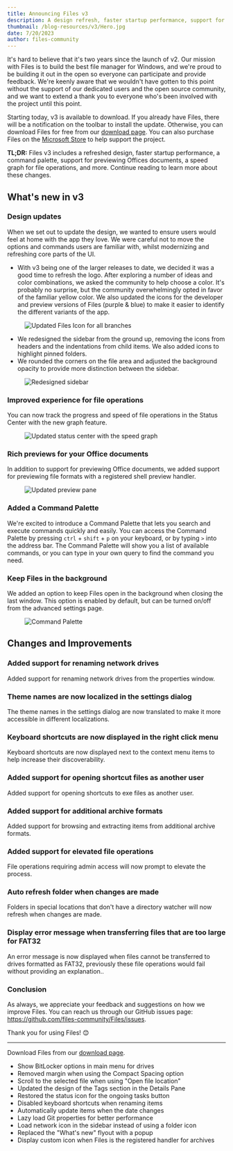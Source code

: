 ```yaml
---
title: Announcing Files v3
description: A design refresh, faster startup performance, support for previewing Office documents, & and speed graph for file operations.
thumbnail: /blog-resources/v3/Hero.jpg
date: 7/20/2023
author: files-community
---
```


It's hard to believe that it's two years since the launch of v2. Our mission with Files is to build the best file manager for Windows, and we're proud to be building it out in the open so everyone can participate and provide feedback. We're keenly aware that we wouldn't have gotten to this point without the support of our dedicated users and the open source community, and we want to extend a thank you to everyone who's been involved with the project until this point.

Starting today, v3 is available to download. If you already have Files, there will be a notification on the toolbar to install the update. Otherwise, you can download Files for free from our [download page](/download/). You can also purchase Files on the [Microsoft Store](ms-windows-store://pdp/?ProductId=9nghp3dx8hdx&cid=FilesWebsite) to help support the project.

**TL;DR:** Files v3 includes a refreshed design, faster startup performance, a command palette, support for previewing Offices documents, a speed graph for file operations, and more. Continue reading to learn more about these changes.

## What's new in v3

### Design updates

When we set out to update the design, we wanted to ensure users would feel at home with the app they love. We were careful not to move the options and commands users are familiar with, whilst modernizing and refreshing core parts of the UI.

- With v3 being one of the larger releases to date, we decided it was a good time to refresh the logo. After exploring a number of ideas and color combinations, we asked the community to help choose a color. It's probably no surprise, but the community overwhelmingly opted in favor of the familiar yellow color. We also updated the icons for the developer and preview versions of Files (purple & blue) to make it easier to identify the different variants of the app. 

<figure>
    <img src="/blog-resources/v3/NewIcon.jpg" alt="Updated Files Icon for all branches" />
</figure>

- We redesigned the sidebar from the ground up, removing the icons from headers and the indentations from child items. We also added icons to highlight pinned folders.
- We rounded the corners on the file area and adjusted the background opacity to provide more distinction between the sidebar.

<figure>
    <img src="/blog-resources/v3/Sidebar.jpg" alt="Redesigned sidebar" />
</figure>

### Improved experience for file operations

You can now track the progress and speed of file operations in the Status Center with the new graph feature.

<figure>
    <img src="/blog-resources/v3/StatusCenter.jpg" alt="Updated status center with the speed graph" />
</figure>

### Rich previews for your Office documents

In addition to support for previewing Office documents, we added support for previewing file formats with a registered shell preview handler.

<figure>
    <img src="/blog-resources/v3/OfficePreview.jpg" alt="Updated preview pane" />
</figure>

### Added a Command Palette

We're excited to introduce a Command Palette that lets you search and execute commands quickly and easily. You can access the Command Palette by pressing `ctrl` + `shift` + `p` on your keyboard, or by typing `>` into the address bar. The Command Palette will show you a list of available commands, or you can type in your own query to find the command you need.

### Keep Files in the background

We added an option to keep Files open in the background when closing the last window. This option is enabled by default, but can be turned on/off from the advanced settings page.

<figure>
    <img src="/blog-resources/v3/CommandPalette.jpg" alt="Command Palette" />
</figure>


## Changes and Improvements

### Added support for renaming network drives

Added support for renaming network drives from the properties window.

### Theme names are now localized in the settings dialog

The theme names in the settings dialog are now translated to make it more accessible in different localizations.

### Keyboard shortcuts are now displayed in the right click menu

Keyboard shortcuts are now displayed next to the context menu items to help increase their discoverability.

### Added support for opening shortcut files as another user

Added support for opening shortcuts to exe files as another user.

### Added support for additional archive formats

Added support for browsing and extracting items from additional archive formats.

### Added support for elevated file operations

File operations requiring admin access will now prompt to elevate the process.

### Auto refresh folder when changes are made

Folders in special locations that don't have a directory watcher will now refresh when changes are made.

### Display error message when transferring files that are too large for FAT32

An error message is now displayed when files cannot be transferred to drives formatted as FAT32, previously these file operations would fail without providing an explanation..


### Conclusion

As always, we appreciate your feedback and suggestions on how we improve Files. You can reach us through our GitHub issues page: https://github.com/files-community/Files/issues.

Thank you for using Files! 😊

---

Download Files from our [download page](/download/).



- Show BitLocker options in main menu for drives
- Removed margin when using the Compact Spacing option
- Scroll to the selected file when using "Open file location"
- Updated the design of the Tags section in the Details Pane
- Restored the status icon for the ongoing tasks button
- Disabled keyboard shortcuts when renaming items
- Automatically update items when the date changes
- Lazy load Git properties for better performance
- Load network icon in the sidebar instead of using a folder icon
- Replaced the "What's new" flyout with a popup
- Display custom icon when Files is the registered handler for archives